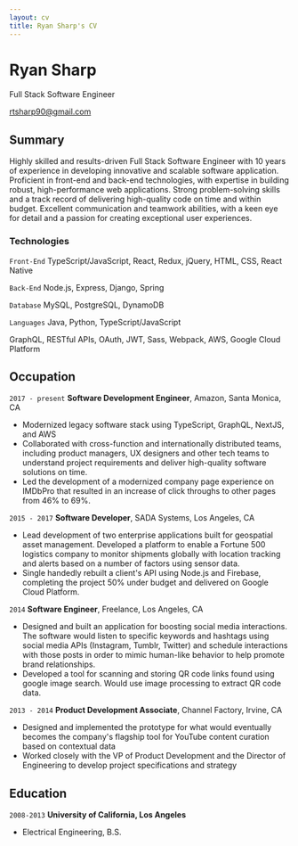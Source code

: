 ```yaml
---
layout: cv
title: Ryan Sharp's CV
---
```

# Ryan Sharp
Full Stack Software Engineer

<div id="webaddress">
<a href="rtsharp90@gmail.com">rtsharp90@gmail.com</a>
</div>

## Summary

Highly skilled and results-driven Full Stack Software Engineer with 10 years of experience in developing innovative and scalable software application. Proficient in front-end and back-end technologies, with expertise in building robust, high-performance web applications. Strong problem-solving skills and a track record of delivering high-quality code on time and within budget. Excellent communication and teamwork abilities, with a keen eye for detail and a passion for creating exceptional user experiences.

### Technologies

`Front-End`
TypeScript/JavaScript, React, Redux, jQuery, HTML, CSS, React Native

`Back-End`
Node.js, Express, Django, Spring

`Database`
MySQL, PostgreSQL, DynamoDB

`Languages`
Java, Python, TypeScript/JavaScript

GraphQL, RESTful APIs, OAuth, JWT, Sass, Webpack, AWS, Google Cloud Platform

## Occupation

`2017 - present`
__Software Development Engineer__, Amazon, Santa Monica, CA
* Modernized legacy software stack using TypeScript, GraphQL, NextJS, and AWS
* Collaborated with cross-function and internationally distributed teams, including product managers, UX designers and other tech teams to understand project requirements and deliver high-quality software solutions on time.
* Led the development of a modernized company page experience on IMDbPro that resulted in an increase of click throughs to other pages from 46% to 69%.

`2015 - 2017`
__Software Developer__, SADA Systems, Los Angeles, CA
* Lead development of two enterprise applications built for geospatial asset management. Developed a platform to enable a Fortune 500 logistics company to monitor shipments globally with location tracking and alerts based on a number of factors using sensor data.
* Single handedly rebuilt a client's API using Node.js and Firebase, completing the project 50% under budget and delivered on Google Cloud Platform.

`2014`
__Software Engineer__, Freelance, Los Angeles, CA
* Designed and built an application for boosting social media interactions. The software would listen to specific keywords and hashtags using social media APIs (Instagram, Tumblr, Twitter) and schedule interactions with those posts in order to mimic human-like behavior to help promote brand relationships.
* Developed a tool for scanning and storing QR code links found using google image search. Would use image processing to extract QR code data.

`2013 - 2014`
__Product Development Associate__, Channel Factory, Irvine, CA
* Designed and implemented the prototype for what would eventually becomes the company's flagship tool for YouTube content curation based on contextual data
* Worked closely with the VP of Product Development and the Director of Engineering to develop project specifications and strategy

## Education

`2008-2013`
__University of California, Los Angeles__

- Electrical Engineering, B.S.

<!-- ### Footer

Last updated: April 2023 -->


